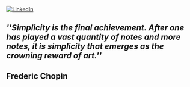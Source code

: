 [![LinkedIn](https://img.shields.io/badge/LinkedIn-%230077B5.svg?logo=linkedin&logoColor=white)](https://www.linkedin.com/in/matheus-plentz-546046269/)


## _''Simplicity is the final achievement. After one has played a vast quantity of notes and more notes, it is simplicity that emerges as the crowning reward of art.''_
## **Frederic Chopin**

